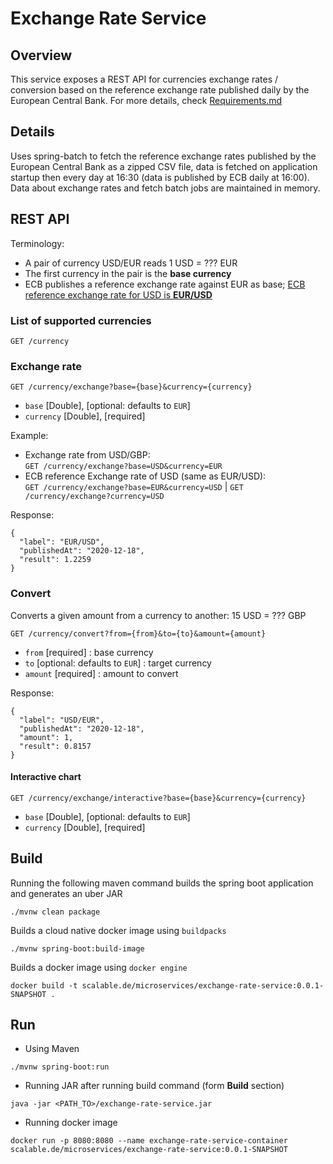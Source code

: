 # Exchange Rate Service

## Overview
This service exposes a REST API for currencies exchange rates / conversion based on the reference exchange rate published daily by the European Central Bank.
For more details, check [Requirements.md](./Requirements.md)

## Details
Uses spring-batch to fetch the reference exchange rates published by the European Central Bank as a zipped CSV file, data is fetched on application
startup then every day at 16:30 (data is published  by ECB daily at 16:00).  
Data about exchange rates and fetch batch jobs are maintained in memory.

## REST API
Terminology:   
* A pair of currency USD/EUR reads 1 USD = ??? EUR  
* The first currency in the pair is the <b>base currency</b>  
* ECB publishes a reference exchange rate against EUR as base; <u>ECB reference exchange rate for USD is <b>EUR/USD</b></u>  

### List of supported currencies

```
GET /currency
```

### Exchange rate
```
GET /currency/exchange?base={base}&currency={currency}
```
* `base` [Double], [optional: defaults to `EUR`]
* `currency` [Double], [required]

Example: 
* Exchange rate from USD/GBP:  
`GET /currency/exchange?base=USD&currency=EUR`
* ECB reference Exchange rate of USD (same as EUR/USD):  
`GET /currency/exchange?base=EUR&currency=USD` | `GET /currency/exchange?currency=USD`

Response:

```
{
  "label": "EUR/USD",
  "publishedAt": "2020-12-18",
  "result": 1.2259
}
```

### Convert
Converts a given amount from a currency to another: 15 USD = ??? GBP  

```
GET /currency/convert?from={from}&to={to}&amount={amount}
```
* `from` [required] : base currency
* `to` [optional: defaults to `EUR`] : target currency
* `amount` [required] : amount to convert

Response:

```
{
  "label": "USD/EUR",
  "publishedAt": "2020-12-18",
  "amount": 1,
  "result": 0.8157
}
```

#### Interactive chart
```
GET /currency/exchange/interactive?base={base}&currency={currency}
```
* `base` [Double], [optional: defaults to `EUR`]
* `currency` [Double], [required]

## Build

Running the following maven command builds the spring boot application and generates an uber JAR

```
./mvnw clean package
```
Builds a cloud native docker image using `buildpacks`

```
./mvnw spring-boot:build-image
```
Builds a docker image using `docker engine`

```
docker build -t scalable.de/microservices/exchange-rate-service:0.0.1-SNAPSHOT .
```

## Run
* Using Maven
  
```
./mvnw spring-boot:run
```

* Running JAR after running build command (form <b>Build</b> section)

```
java -jar <PATH_TO>/exchange-rate-service.jar
```

* Running docker image

```
docker run -p 8080:8080 --name exchange-rate-service-container scalable.de/microservices/exchange-rate-service:0.0.1-SNAPSHOT
```